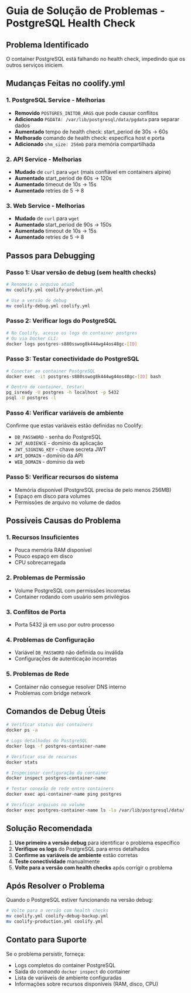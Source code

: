 # Guia de Solução de Problemas - PostgreSQL Health Check

## Problema Identificado
O container PostgreSQL está falhando no health check, impedindo que os outros serviços iniciem.

## Mudanças Feitas no coolify.yml

### 1. PostgreSQL Service - Melhorias
- **Removido** `POSTGRES_INITDB_ARGS` que pode causar conflitos
- **Adicionado** `PGDATA: /var/lib/postgresql/data/pgdata` para separar dados
- **Aumentado** tempo de health check: start_period de 30s → 60s
- **Melhorado** comando de health check: especifica host e porta
- **Adicionado** `shm_size: 256mb` para memória compartilhada

### 2. API Service - Melhorias  
- **Mudado** de `curl` para `wget` (mais confiável em containers alpine)
- **Aumentado** start_period de 60s → 120s
- **Aumentado** timeout de 10s → 15s
- **Aumentado** retries de 5 → 8

### 3. Web Service - Melhorias
- **Mudado** de `curl` para `wget`
- **Aumentado** start_period de 90s → 150s
- **Aumentado** timeout de 10s → 15s
- **Aumentado** retries de 5 → 8

## Passos para Debugging

### Passo 1: Usar versão de debug (sem health checks)
```bash
# Renomeie o arquivo atual
mv coolify.yml coolify-production.yml

# Use a versão de debug
mv coolify-debug.yml coolify.yml
```

### Passo 2: Verificar logs do PostgreSQL
```bash
# No Coolify, acesse os logs do container postgres
# Ou via Docker CLI:
docker logs postgres-s880sswog8k444wg44os48gc-[ID]
```

### Passo 3: Testar conectividade do PostgreSQL
```bash
# Conectar ao container PostgreSQL
docker exec -it postgres-s880sswog8k444wg44os48gc-[ID] bash

# Dentro do container, testar:
pg_isready -U postgres -h localhost -p 5432
psql -U postgres -l
```

### Passo 4: Verificar variáveis de ambiente
Confirme que estas variáveis estão definidas no Coolify:
- `DB_PASSWORD` - senha do PostgreSQL
- `JWT_AUDIENCE` - domínio da aplicação  
- `JWT_SIGNING_KEY` - chave secreta JWT
- `API_DOMAIN` - domínio da API
- `WEB_DOMAIN` - domínio da web

### Passo 5: Verificar recursos do sistema
- Memória disponível (PostgreSQL precisa de pelo menos 256MB)
- Espaço em disco para volumes
- Permissões de arquivo no volume de dados

## Possíveis Causas do Problema

### 1. Recursos Insuficientes
- Pouca memória RAM disponível
- Pouco espaço em disco
- CPU sobrecarregada

### 2. Problemas de Permissão
- Volume PostgreSQL com permissões incorretas
- Container rodando com usuário sem privilégios

### 3. Conflitos de Porta
- Porta 5432 já em uso por outro processo

### 4. Problemas de Configuração
- Variável `DB_PASSWORD` não definida ou inválida
- Configurações de autenticação incorretas

### 5. Problemas de Rede
- Container não consegue resolver DNS interno
- Problemas com bridge network

## Comandos de Debug Úteis

```bash
# Verificar status dos containers
docker ps -a

# Logs detalhados do PostgreSQL
docker logs -f postgres-container-name

# Verificar uso de recursos
docker stats

# Inspecionar configuração do container
docker inspect postgres-container-name

# Testar conexão de rede entre containers
docker exec api-container-name ping postgres

# Verificar arquivos no volume
docker exec postgres-container-name ls -la /var/lib/postgresql/data/
```

## Solução Recomendada

1. **Use primeiro a versão debug** para identificar o problema específico
2. **Verifique os logs** do PostgreSQL para erros detalhados
3. **Confirme as variáveis de ambiente** estão corretas
4. **Teste conectividade** manualmente
5. **Volte para a versão com health checks** após corrigir o problema

## Após Resolver o Problema

Quando o PostgreSQL estiver funcionando na versão debug:
```bash
# Volte para a versão com health checks
mv coolify.yml coolify-debug-backup.yml
mv coolify-production.yml coolify.yml
```

## Contato para Suporte
Se o problema persistir, forneça:
- Logs completos do container PostgreSQL
- Saída do comando `docker inspect` do container
- Lista de variáveis de ambiente configuradas
- Informações sobre recursos disponíveis (RAM, disco, CPU)